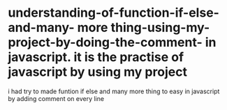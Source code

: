 # understanding-of-function-if-else-and-many- more thing-using-my-project-by-doing-the-comment- in javascript. it is the practise of javascript by using my project
i had try to made funtion if else and many more thing to easy in javascript by adding comment on every line 
